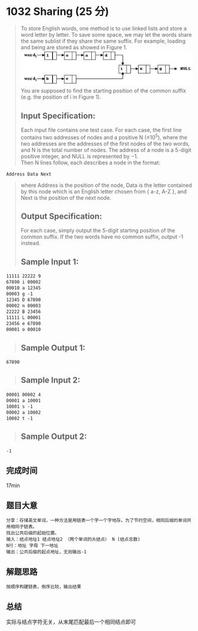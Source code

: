 # 1032 Sharing (25 分)
> To store English words, one method is to use linked lists and store a word letter by letter. To save some space, we may let the words share the same sublist if they share the same suffix. For example, loading and being are stored as showed in Figure 1.  
> ![fig.jpg](./fig.jpg)  
> You are supposed to find the starting position of the common suffix (e.g. the position of i in Figure 1).  
> ## Input Specification:  
> Each input file contains one test case. For each case, the first line contains two addresses of nodes and a positive N (≤10<sup>5</sup>​​), where the two addresses are the addresses of the first nodes of the two words, and N is the total number of nodes. The address of a node is a 5-digit positive integer, and NULL is represented by −1.  
> Then N lines follow, each describes a node in the format:
```
Address Data Next
```  
> where Address is the position of the node, Data is the letter contained by this node which is an English letter chosen from { a-z, A-Z }, and Next is the position of the next node.  
> ## Output Specification:  
> For each case, simply output the 5-digit starting position of the common suffix. If the two words have no common suffix, output -1 instead.  
> ## Sample Input 1:
```
11111 22222 9
67890 i 00002
00010 a 12345
00003 g -1
12345 D 67890
00002 n 00003
22222 B 23456
11111 L 00001
23456 e 67890
00001 o 00010
```
> ## Sample Output 1:
```
67890
```
> ## Sample Input 2:
```
00001 00002 4
00001 a 10001
10001 s -1
00002 a 10002
10002 t -1
```
> ## Sample Output 2:
```
-1
```
## 完成时间
17min
## 题目大意
```
分享：存储英文单词，一种方法是用链表一个字一个字地存。为了节约空间，相同后缀的单词共用相同子链表。
找出公共后缀的起始位置。
输入：结点地址1 结点地址2 （两个单词的头结点） N (结点总数)
N行：地址 字母 下一地址
输出：公共后缀的起点地址，无则输出-1
```
## 解题思路
```
按顺序构建链表，倒序比较，输出结果
```
## 总结
实际与结点字符无关，从末尾匹配最后一个相同结点即可
